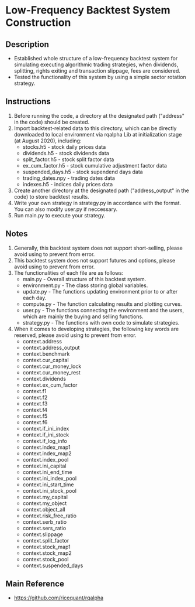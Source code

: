 # Low-Frequency Backtest System Construction

## Description
* Established whole structure of a low-frequency backtest system for simulating executing algorithmic trading strategies, when dividends, splitting, rights exiting and transaction slippage, fees are considered.
* Tested the functionality of this system by using a simple sector rotation strategy.

## Instructions
1.  Before running the code, a directory at the designated path ("address" in the code) should be created.
2.  Import backtest-related data to this directory, which can be directly downloaded to local environment via rqalpha Lib at initialization stage (at August 2020), including:
    * stocks.h5 - stock daily prices data
    * dividends.h5 - stock dividends data
    * split_factor.h5 - stock split factor data
    * ex_cum_factor.h5 - stock cumulative adjustment factor data
    * suspended_days.h5 - stock supendend days data
    * trading_dates.npy - trading dates data
    * indexes.h5 - indices daily prices data
3.  Create another directory at the designated path ("address_output" in the code) to store backtest results.
4.  Write your own strategy in strategy.py in accordance with the format. You can also modify user.py if neccessary.
5.  Run main.py to execute your strategy.

## Notes
1.  Generally, this backtest system does not support short-selling, please avoid using to prevent from error.
2.  This backtest system does not support futures and options, please avoid using to prevent from error.
3.  The functionalities of each file are as follows:
    * main.py - Overall structure of this backtest system.
    * environment.py - The class storing global variables.
    * update.py - The functions updating environment prior to or after each day.
    * compute.py - The function calculating results and plotting curves.
    * user.py - The functions connecting the environment and the users, which are mainly the buying and selling functions.
    * strategy.py - The functions with own code to simulate strategies.
4.  When it comes to developing strategies, the following key words are reserved, please avoid using to prevent from error.
    * context.address
    * context.address_output
    * context.benchmark
    * context.cur_capital
    * context.cur_money_lock
    * context.cur_money_rest
    * context.dividends
    * context.ex_cum_factor
    * context.f1
    * context.f2
    * context.f3
    * context.f4
    * context.f5
    * context.f6
    * context.if_ini_index
    * context.if_ini_stock
    * context.if_log_info
    * context.index_map1
    * context.index_map2
    * context.index_pool
    * context.ini_capital
    * context.ini_end_time
    * context.ini_index_pool
    * context.ini_start_time
    * context.ini_stock_pool
    * context.my_capital
    * context.my_object
    * context.object_all      
    * context.risk_free_ratio
    * context.serb_ratio
    * context.sers_ratio
    * context.slippage
    * context.split_factor
    * context.stock_map1
    * context.stock_map2
    * context.stock_pool
    * context.suspended_days

## Main Reference
* <a href='https://github.com/ricequant/rqalpha' target='_blank'>https://github.com/ricequant/rqalpha</a>
